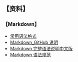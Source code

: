 ## 【资料】

### 【Markdown】
* [常用语法格式](https://github.com/BelKeithYe/Python-Notebook/blob/master/Markdown%20%E5%B8%B8%E7%94%A8%E8%AF%AD%E6%B3%95%E6%A0%BC%E5%BC%8F.md)
* [Markdown_GitHub 说明](https://guides.github.com/features/mastering-markdown/)
* [Markdown 完整语法说明中文版](https://github.com/riku/Markdown-Syntax-CN)
* [Markdown 语法规范](https://github.com/hzlzh/1MarkDown)




